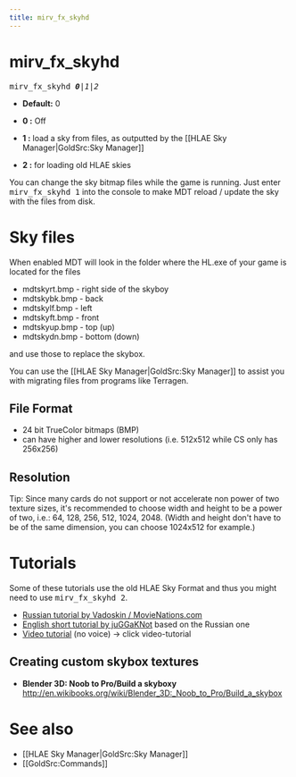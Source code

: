```yaml
---
title: mirv_fx_skyhd
---
```


# mirv_fx_skyhd

<tt>mirv_fx_skyhd _**0**|1|2_</tt>

* **Default:** 0

* **0 :** Off
* **1 :** load a sky from files, as outputted by the [[HLAE Sky Manager|GoldSrc:Sky Manager]]
* **2 :** for loading old HLAE skies

You can change the sky bitmap files while the game is running. Just enter <tt>mirv_fx_skyhd 1</tt> into the console to make MDT reload / update the sky with the files from disk.

# Sky files

When enabled MDT will look in the folder where the HL.exe of your game is located for the files

* mdtskyrt.bmp - right side of the skyboy
* mdtskybk.bmp - back
* mdtskylf.bmp - left
* mdtskyft.bmp - front
* mdtskyup.bmp - top (up)
* mdtskydn.bmp - bottom (down)

and use those to replace the skybox.

You can use the [[HLAE Sky Manager|GoldSrc:Sky Manager]] to assist you with migrating files from programs like Terragen.

## File Format

* 24 bit TrueColor bitmaps (BMP)
* can have higher and lower resolutions (i.e. 512x512 while CS only has 256x256)

## Resolution

Tip: Since many cards do not support or not accelerate non power of two texture sizes, it's recommended to choose width and height to be a power of two, i.e.: 64, 128, 256, 512, 1024, 2048.
(Width and height don't have to be of the same dimension, you can choose 1024x512 for example.)

# Tutorials

Some of these tutorials use the old HLAE Sky Format and thus you might need to use <tt>mirv_fx_skyhd 2</tt>.

* [Russian tutorial by Vadoskin / MovieNations.com](http://www.movienations.com/article/60)
* [English short tutorial by juGGaKNot](http://cm.cdhoom.com/?p=browse&action=tutorials&id=82) based on the Russian one
* [Video tutorial](http://mst-gaming.de/index.php?site=tutorials&action=show&tutorialsID=18) (no voice) -&gt; click video-tutorial

## Creating custom skybox textures

* **Blender 3D: Noob to Pro/Build a skyboxy**<br />http://en.wikibooks.org/wiki/Blender_3D:_Noob_to_Pro/Build_a_skybox

# See also

* [[HLAE Sky Manager|GoldSrc:Sky Manager]]
* [[GoldSrc:Commands]]
